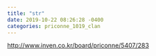 ```yaml
---
title: "str"
date: 2019-10-22 08:26:28 -0400
categories: priconne_1019_clan
---
```


http://www.inven.co.kr/board/priconne/5407/283
